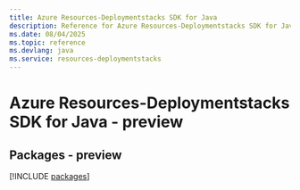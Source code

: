 ```yaml
---
title: Azure Resources-Deploymentstacks SDK for Java
description: Reference for Azure Resources-Deploymentstacks SDK for Java
ms.date: 08/04/2025
ms.topic: reference
ms.devlang: java
ms.service: resources-deploymentstacks
---
```

# Azure Resources-Deploymentstacks SDK for Java - preview
## Packages - preview
[!INCLUDE [packages](resources-deploymentstacks-index.md)]